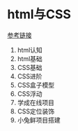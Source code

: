 # html与CSS

[参考链接](https://www.bilibili.com/video/BV1Kg411T7t9)

1. html认知
2. html基础
3. CSS基础
4. CSS进阶
5. CSS盒子模型
6. CSS浮动
7. 学成在线项目
8. CSS定位装饰
9. 小兔鲜项目搭建
